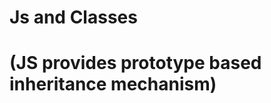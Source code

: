 # Js and Classes 
# (JS provides prototype based inheritance mechanism)

<!-- Programming Styles / Paradigm 
Functional / OOP oriented -->

